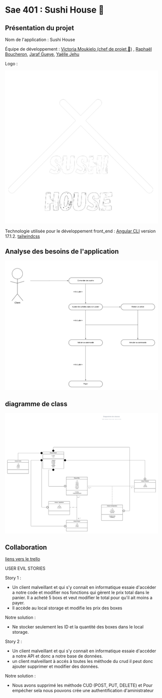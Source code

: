 # Sae 401 : Sushi House 🍣

## Présentation du projet

Nom de l'application : Sushi House

Équipe de développement :  [Victoria Moukielo (chef de projet 👑)](https://github.com/Torycia) , [Raphaël Boucheron](https://github.com/rboucheron), [Jaraf Gueye](https://github.com/JarafG), [Yaëlle Jehu](https://github.com/Yalou09)


Logo : 

  ![Logo Sushi House](./src/assets/images/logoo.png)
  





Technologie utilisée pour le développement front_end : [Angular CLI](https://github.com/angular/angular-cli) version 17.1.2.
[tailwindcss](https://tailwindcss.com/)


## Analyse des besoins de l'application 
![ diagramme de Use Case ](./src/assets/images/User%20case.png)

## diagramme de class

![ diagramme de class ](./src/assets/images/Diagramme%20de%20classes%20Lucidchart.png)

## Collaboration 

[liens vers le trello](https://trello.com/invite/b/bB11rJYZ/ATTIa3332ba1b0ecb6a44310823187a12c4757D9D428/sae-401)


USER EVIL STORIES

Story 1 :
- Un client malveillant et qui s'y connait en informatique essaie d'accéder a notre code et modifier nos fonctions qui gèrent le prix total dans le panier. Il a acheté 5 boxs et veut modifier le total pour qu'il ait moins a payer.
- Il accède au local storage et modifie les prix des boxes

Notre solution : 
- Ne stocker seulement les ID et la quantité des boxes dans le local storage.


Story 2 : 
- Un client malveillant et qui s'y connait en informatique essaie d'accéder a notre API et donc a notre base de données.
- un client malveillant à accés à toutes les méthode du  crud il peut donc ajouter supprimer et modifier des données.  

Notre solution : 
- Nous avons supprimé les méthode CUD (POST, PUT, DELETE) et Pour empécher sela nous pouvons crée une authentification d'aministrateur




